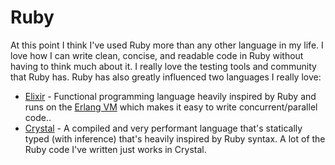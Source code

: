 # Ruby

At this point I think I've used Ruby more than any other language in my life. I love how I can write clean, concise, and readable code in Ruby without having to think much about it. I really love the testing tools and community that Ruby has. Ruby has also greatly influenced two languages I really love:

- [Elixir](https://elixir-lang.org/) - Functional programming language heavily inspired by Ruby and runs on the [Erlang VM](https://www.wikiwand.com/en/BEAM_(Erlang_virtual_machine)) which makes it easy to write concurrent/parallel code..
- [Crystal](https://crystal-lang.org/) - A compiled and very performant language that's statically typed (with inference) that's heavily inspired by Ruby syntax. A lot of the Ruby code I've written just works in Crystal.